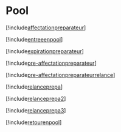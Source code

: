 # Pool

[!include[affectationpreparateur](pool.affectationpreparateur.autogen.md)]

[!include[entreeenpool](pool.entreeenpool.autogen.md)]

[!include[expirationpreparateur](pool.expirationpreparateur.autogen.md)]

[!include[pre-affectationpreparateur](pool.pre-affectationpreparateur.autogen.md)]

[!include[pre-affectationpreparateurrelance](pool.pre-affectationpreparateurrelance.autogen.md)]

[!include[relanceprepa](pool.relanceprepa.autogen.md)]

[!include[relanceprepa2](pool.relanceprepa2.autogen.md)]

[!include[relanceprepa3](pool.relanceprepa3.autogen.md)]

[!include[retourenpool](pool.retourenpool.autogen.md)]







































